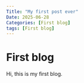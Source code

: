 ```yaml
---
Title: "My first post ever"
Date: 2025-06-28
Categories: [First blog]
tags: [First blog]
---
```


# First blog

Hi, this is my first blog.
